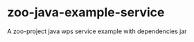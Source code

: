 zoo-java-example-service
========================

A zoo-project java wps service example with dependencies jar
